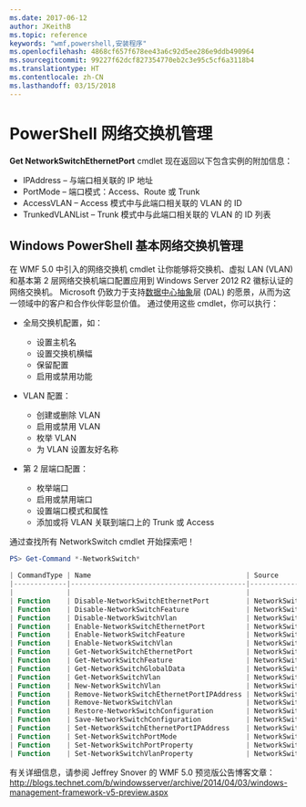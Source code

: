 ```yaml
---
ms.date: 2017-06-12
author: JKeithB
ms.topic: reference
keywords: "wmf,powershell,安装程序"
ms.openlocfilehash: 4868cf657f678ee43a6c92d5ee286e9ddb490964
ms.sourcegitcommit: 99227f62dcf827354770eb2c3e95c5cf6a3118b4
ms.translationtype: HT
ms.contentlocale: zh-CN
ms.lasthandoff: 03/15/2018
---
```

# <a name="network-switch-management-with-powershell"></a>PowerShell 网络交换机管理

**Get NetworkSwitchEthernetPort** cmdlet 现在返回以下包含实例的附加信息：

- IPAddress – 与端口相关联的 IP 地址
- PortMode – 端口模式：Access、Route 或 Trunk
- AccessVLAN – Access 模式中与此端口相关联的 VLAN 的 ID
- TrunkedVLANList – Trunk 模式中与此端口相关联的 VLAN 的 ID 列表

## <a name="fundamental-network-switch-management-with-windows-powershell"></a>Windows PowerShell 基本网络交换机管理

在 WMF 5.0 中引入的网络交换机 cmdlet 让你能够将交换机、虚拟 LAN (VLAN) 和基本第 2 层网络交换机端口配置应用到 Windows Server 2012 R2 徽标认证的网络交换机。 Microsoft 仍致力于支持[数据中心抽象](http://technet.microsoft.com/cloud/dal.aspx)层 (DAL) 的愿景，从而为这一领域中的客户和合作伙伴彰显价值。 通过使用这些 cmdlet，你可以执行：

- 全局交换机配置，如：
    - 设置主机名
    - 设置交换机横幅
    - 保留配置
    - 启用或禁用功能

- VLAN 配置：
    - 创建或删除 VLAN
    - 启用或禁用 VLAN
    - 枚举 VLAN
    - 为 VLAN 设置友好名称

- 第 2 层端口配置：
    - 枚举端口
    - 启用或禁用端口
    - 设置端口模式和属性
    - 添加或将 VLAN 关联到端口上的 Trunk 或 Access

通过查找所有 NetworkSwitch cmdlet 开始探索吧！

```powershell
PS> Get-Command *-NetworkSwitch*

| CommandType | Name                                      | Source        |
|-------------|-------------------------------------------|---------------|
|             |                                           |               |
| Function    | Disable-NetworkSwitchEthernetPort         | NetworkSwitch |
| Function    | Disable-NetworkSwitchFeature              | NetworkSwitch |
| Function    | Disable-NetworkSwitchVlan                 | NetworkSwitch |
| Function    | Enable-NetworkSwitchEthernetPort          | NetworkSwitch |
| Function    | Enable-NetworkSwitchFeature               | NetworkSwitch |
| Function    | Enable-NetworkSwitchVlan                  | NetworkSwitch |
| Function    | Get-NetworkSwitchEthernetPort             | NetworkSwitch |
| Function    | Get-NetworkSwitchFeature                  | NetworkSwitch |
| Function    | Get-NetworkSwitchGlobalData               | NetworkSwitch |
| Function    | Get-NetworkSwitchVlan                     | NetworkSwitch |
| Function    | New-NetworkSwitchVlan                     | NetworkSwitch |
| Function    | Remove-NetworkSwitchEthernetPortIPAddress | NetworkSwitch |
| Function    | Remove-NetworkSwitchVlan                  | NetworkSwitch |
| Function    | Restore-NetworkSwitchConfiguration        | NetworkSwitch |
| Function    | Save-NetworkSwitchConfiguration           | NetworkSwitch |
| Function    | Set-NetworkSwitchEthernetPortIPAddress    | NetworkSwitch |
| Function    | Set-NetworkSwitchPortMode                 | NetworkSwitch |
| Function    | Set-NetworkSwitchPortProperty             | NetworkSwitch |
| Function    | Set-NetworkSwitchVlanProperty             | NetworkSwitch |
```

有关详细信息，请参阅 Jeffrey Snover 的 WMF 5.0 预览版公告博客文章：<http://blogs.technet.com/b/windowsserver/archive/2014/04/03/windows-management-framework-v5-preview.aspx>

